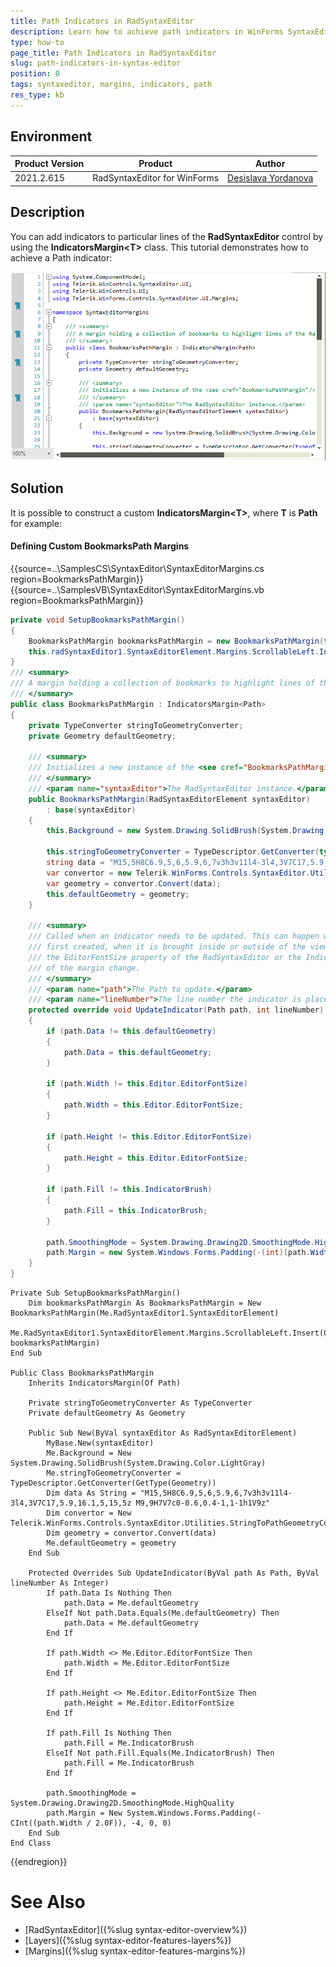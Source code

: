```yaml
---
title: Path Indicators in RadSyntaxEditor 
description: Learn how to achieve path indicators in WinForms SyntaxEditor.
type: how-to
page_title: Path Indicators in RadSyntaxEditor    
slug: path-indicators-in-syntax-editor
position: 0
tags: syntaxeditor, margins, indicators, path
res_type: kb
---
```


## Environment
 
|Product Version|Product|Author|
|----|----|----|
|2021.2.615|RadSyntaxEditor for WinForms|[Desislava Yordanova](https://www.telerik.com/blogs/author/desislava-yordanova)|
 
## Description

You can add indicators to particular lines of the **RadSyntaxEditor** control by using the **IndicatorsMargin&#60;T&#62;** class. This tutorial demonstrates how to achieve a Path indicator:

![syntax-editor-features-margins006](images/syntax-editor-features-margins006.png) 

## Solution 
 
It is possible to construct a custom **IndicatorsMargin&#60;T&#62;**, where **T** is **Path** for example:

#### Defining Custom BookmarksPath Margins

{{source=..\SamplesCS\SyntaxEditor\SyntaxEditorMargins.cs region=BookmarksPathMargin}}
{{source=..\SamplesVB\SyntaxEditor\SyntaxEditorMargins.vb region=BookmarksPathMargin}}

````C#
private void SetupBookmarksPathMargin()
{
    BookmarksPathMargin bookmarksPathMargin = new BookmarksPathMargin(this.radSyntaxEditor1.SyntaxEditorElement);
    this.radSyntaxEditor1.SyntaxEditorElement.Margins.ScrollableLeft.Insert(0, bookmarksPathMargin); 
}
/// <summary>
/// A margin holding a collection of bookmarks to highlight lines of the RadSyntaxEditor control.
/// </summary>
public class BookmarksPathMargin : IndicatorsMargin<Path>
{
    private TypeConverter stringToGeometryConverter;
    private Geometry defaultGeometry;

    /// <summary>
    /// Initializes a new instance of the <see cref="BookmarksPathMargin"/> class.
    /// </summary>
    /// <param name="syntaxEditor">The RadSyntaxEditor instance.</param>
    public BookmarksPathMargin(RadSyntaxEditorElement syntaxEditor)
        : base(syntaxEditor)
    {
        this.Background = new System.Drawing.SolidBrush(System.Drawing.Color.LightGray);

        this.stringToGeometryConverter = TypeDescriptor.GetConverter(typeof(Geometry));
        string data = "M15,5H8C6.9,5,6,5.9,6,7v3h3v11l4-3l4,3V7C17,5.9,16.1,5,15,5z M9,9H7V7c0-0.6,0.4-1,1-1h1V9z";
        var convertor = new Telerik.WinForms.Controls.SyntaxEditor.Utilities.StringToPathGeometryConverter();
        var geometry = convertor.Convert(data);
        this.defaultGeometry = geometry;
    }

    /// <summary>
    /// Called when an indicator needs to be updated. This can happen when the indicator is
    /// first created, when it is brought inside or outside of the viewport or when
    /// the EditorFontSize property of the RadSyntaxEditor or the IndicatorBrush property
    /// of the margin change.
    /// </summary>
    /// <param name="path">The Path to update.</param>
    /// <param name="lineNumber">The line number the indicator is placed on.</param>
    protected override void UpdateIndicator(Path path, int lineNumber)
    {
        if (path.Data != this.defaultGeometry)
        {
            path.Data = this.defaultGeometry;
        } 

        if (path.Width != this.Editor.EditorFontSize)
        {
            path.Width = this.Editor.EditorFontSize;
        }

        if (path.Height != this.Editor.EditorFontSize)
        {
            path.Height = this.Editor.EditorFontSize;
        }

        if (path.Fill != this.IndicatorBrush)
        {
            path.Fill = this.IndicatorBrush;
        }

        path.SmoothingMode = System.Drawing.Drawing2D.SmoothingMode.HighQuality;
        path.Margin = new System.Windows.Forms.Padding(-(int)(path.Width / 2f), -4, 0, 0);
    }
}

````
````VB.NET
Private Sub SetupBookmarksPathMargin()
    Dim bookmarksPathMargin As BookmarksPathMargin = New BookmarksPathMargin(Me.RadSyntaxEditor1.SyntaxEditorElement)
    Me.RadSyntaxEditor1.SyntaxEditorElement.Margins.ScrollableLeft.Insert(0, bookmarksPathMargin)
End Sub

Public Class BookmarksPathMargin
    Inherits IndicatorsMargin(Of Path)

    Private stringToGeometryConverter As TypeConverter
    Private defaultGeometry As Geometry

    Public Sub New(ByVal syntaxEditor As RadSyntaxEditorElement)
        MyBase.New(syntaxEditor)
        Me.Background = New System.Drawing.SolidBrush(System.Drawing.Color.LightGray)
        Me.stringToGeometryConverter = TypeDescriptor.GetConverter(GetType(Geometry))
        Dim data As String = "M15,5H8C6.9,5,6,5.9,6,7v3h3v11l4-3l4,3V7C17,5.9,16.1,5,15,5z M9,9H7V7c0-0.6,0.4-1,1-1h1V9z"
        Dim convertor = New Telerik.WinForms.Controls.SyntaxEditor.Utilities.StringToPathGeometryConverter()
        Dim geometry = convertor.Convert(data)
        Me.defaultGeometry = geometry
    End Sub

    Protected Overrides Sub UpdateIndicator(ByVal path As Path, ByVal lineNumber As Integer)
        If path.Data Is Nothing Then
            path.Data = Me.defaultGeometry
        ElseIf Not path.Data.Equals(Me.defaultGeometry) Then
            path.Data = Me.defaultGeometry
        End If

        If path.Width <> Me.Editor.EditorFontSize Then
            path.Width = Me.Editor.EditorFontSize
        End If

        If path.Height <> Me.Editor.EditorFontSize Then
            path.Height = Me.Editor.EditorFontSize
        End If

        If path.Fill Is Nothing Then
            path.Fill = Me.IndicatorBrush
        ElseIf Not path.Fill.Equals(Me.IndicatorBrush) Then
            path.Fill = Me.IndicatorBrush
        End If

        path.SmoothingMode = System.Drawing.Drawing2D.SmoothingMode.HighQuality
        path.Margin = New System.Windows.Forms.Padding(-CInt((path.Width / 2.0F)), -4, 0, 0)
    End Sub
End Class

````

{{endregion}}

# See Also

* [RadSyntaxEditor]({%slug syntax-editor-overview%})
* [Layers]({%slug syntax-editor-features-layers%})
* [Margins]({%slug syntax-editor-features-margins%})

